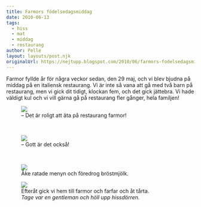 ```yaml
---
title: Farmors födelsedagsmiddag
date: 2010-06-13
tags: 
  - hiss
  - mat
  - middag
  - restaurang	
author: Pelle
layout: layouts/post.njk
originalUrl: https://nejtupp.blogspot.com/2010/06/farmors-fodelsedagsmiddag.html
---
```


Farmor fyllde år för några veckor sedan, den 29 maj, och vi blev bjudna på middag på en italiensk restaurang. Vi är inte så vana att gå med två barn på restaurang, men vi gick  dit tidigt, klockan fem, och det gick jättebra. Vi hade väldigt kul och vi vill gärna gå på restaurang fler gånger, hela familjen!

<figure>
	<img src="../../../img/2010/06/Mammas+f%C3%B6delsedagsmiddag-_MG_0383.jpg"><br>
	<figcaption>– Det är roligt att äta på restaurang farmor!</figcaption>
</figure>

<br><figure>
	<img src="../../../img/2010/06/Mammas+f%C3%B6delsedagsmiddag-_MG_0388.jpg"><br>
	<figcaption>– Gott är det också!</figcaption>
</figure>

<br><figure>
	<img src="../../../img/2010/06/Mammas+f%C3%B6delsedagsmiddag-_MG_0368.jpg"><br>
	<figcaption>Åke ratade menyn och föredrog bröstmjölk.<br></figcaption>
</figure><figure>
	<img src="../../../img/2010/06/Mammas+f%C3%B6delsedagsmiddag-_MG_0400.jpg"><br>
	<figcaption>Efteråt gick vi hem till farmor och farfar och åt tårta. </span><span style="font-style: italic;"><br>Tage var en gentleman och höll upp hissdörren.</figcaption>
